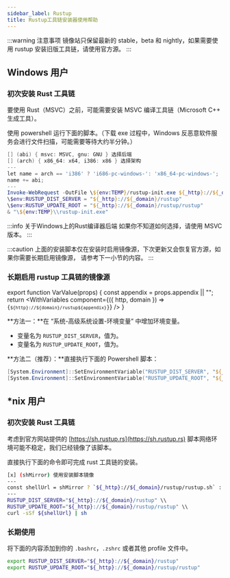 ```yaml
---
sidebar_label: Rustup
title: Rustup工具链安装器使用帮助
---
```


:::warning 注意事项
镜像站只保留最新的 stable，beta 和 nightly，如果需要使用 rustup 安装旧版工具链，请使用官方源。
:::

## Windows 用户

### 初次安装 Rust 工具链

要使用 Rust（MSVC）之前，可能需要安装 MSVC 编译工具链（Microsoft C++ 生成工具）。

使用 powershell 运行下面的脚本。（下载 exe 过程中，Windows 反恶意软件服务会进行文件扫描，可能需要等待大约半分钟。）

```powershell varcode
[] (abi) { msvc: MSVC, gnu: GNU } 选择后端
[] (arch) { x86_64: x64, i386: x86 } 选择架构
---
let name = arch == 'i386' ? 'i686-pc-windows-': 'x86_64-pc-windows-';
name += abi;
---
Invoke-WebRequest -OutFile \${env:TEMP}/rustup-init.exe ${_http}://${_domain}/rustup/rustup/dist/${name}/rustup-init.exe
\$env:RUSTUP_DIST_SERVER = "${_http}://${_domain}/rustup"
\$env:RUSTUP_UPDATE_ROOT = "${_http}://${_domain}/rustup/rustup"
& "\${env:TEMP}\\rustup-init.exe"

```

:::info 关于Windows上的Rust编译器后端
如果你不知道如何选择，请使用 MSVC 版本。
:::

:::caution
上面的安装脚本仅在安装时启用镜像源，下次更新又会恢复官方源，如果你需要长期启用镜像源，
请参考下一小节的内容。
:::

### 长期启用 rustup 工具链的镜像源

export function VarValue(props) {
  const appendix = props.appendix || "";
  return <WithVariables component={({ http, domain }) => 
    <code>{`${http}://${domain}/rustup${appendix}`}</code>} />
}

**方法一：**在 “系统-高级系统设置-环境变量” 中增加环境变量。

- 变量名为 `RUSTUP_DIST_SERVER`，值为<VarValue/>。
- 变量名为 `RUSTUP_UPDATE_ROOT`，值为<VarValue appendix="/rustup"/>。

**方法二（推荐）：**直接执行下面的 Powershell 脚本：

```powershell varcode
[System.Environment]::SetEnvironmentVariable("RUSTUP_DIST_SERVER", "${_http}://${_domain}/rustup", "User")
[System.Environment]::SetEnvironmentVariable("RUSTUP_UPDATE_ROOT", "${_http}://${_domain}/rustup/rustup", "User")
```


## *nix 用户

### 初次安装 Rust 工具链

考虑到官方网站提供的 [https://sh.rustup.rs](https://sh.rustup.rs) 脚本网络环境可能不稳定，我们已经镜像了该脚本。

直接执行下面的命令即可完成 rust 工具链的安装。

```bash varcode
[x] (shMirror) 使用安装脚本镜像
---
const shellUrl = shMirror ? `${_http}://${_domain}/rustup/rustup.sh` : "https://sh.rustup.rs";
---
RUSTUP_DIST_SERVER="${_http}://${_domain}/rustup" \\
RUSTUP_UPDATE_ROOT="${_http}://${_domain}/rustup/rustup" \\
curl -sSf ${shellUrl} | sh
```

### 长期使用

将下面的内容添加到你的 `.bashrc`，`.zshrc` 或者其他 profile 文件中。
```bash varcode
export RUSTUP_DIST_SERVER="${_http}://${_domain}/rustup"
export RUSTUP_UPDATE_ROOT="${_http}://${_domain}/rustup/rustup"
```
